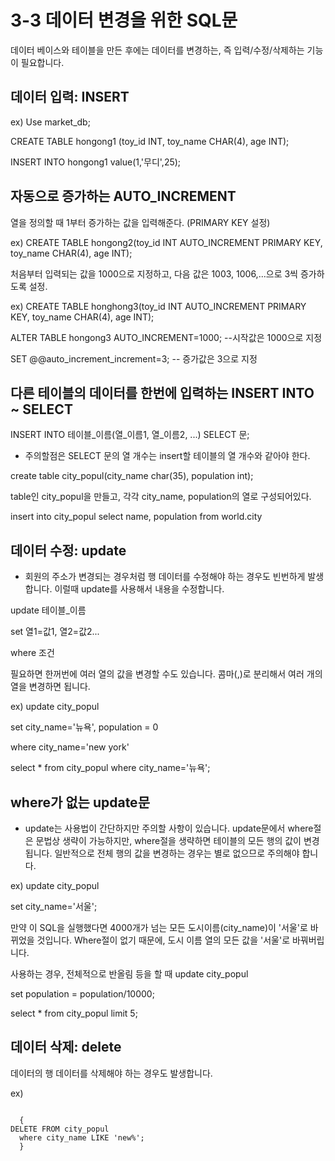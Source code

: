 # 3-3 데이터 변경을 위한 SQL문
데이터 베이스와 테이블을 만든 후에는 데이터를 변경하는, 즉 입력/수정/삭제하는 기능이 필요합니다.

## 데이터 입력: INSERT
ex)
Use market_db;

CREATE TABLE hongong1 (toy_id INT, toy_name CHAR(4), age INT);

INSERT INTO hongong1 value(1,'무디',25);

## 자동으로 증가하는 AUTO_INCREMENT
열을 정의할 때 1부터 증가하는 값을 입력해준다. (PRIMARY KEY 설정)

ex)
CREATE TABLE hongong2(toy_id INT AUTO_INCREMENT PRIMARY KEY, toy_name CHAR(4), age INT);

처음부터 입력되는 값을 1000으로 지정하고, 다음 값은 1003, 1006,...으로 3씩 증가하도록 설정.

ex)
CREATE TABLE honghong3(toy_id INT AUTO_INCREMENT PRIMARY KEY, toy_name CHAR(4), age INT);

ALTER TABLE hongong3 AUTO_INCREMENT=1000; --시작값은 1000으로 지정

SET @@auto_increment_increment=3; -- 증가값은 3으로 지정

## 다른 테이블의 데이터를 한번에 입력하는 INSERT INTO ~ SELECT

INSERT INTO 테이블_이름(열_이름1, 열_이름2, ...) SELECT 문;
- 주의할점은 SELECT 문의 열 개수는 insert할 테이블의 열 개수와 같아야 한다.

create table city_popul(city_name char(35), population int);

table인 city_popul을 만들고, 각각 city_name, population의 열로 구성되어있다.

insert into city_popul select name, population from world.city

## 데이터 수정: update
- 회원의 주소가 변경되는 경우처럼 행 데이터를 수정해야 하는 경우도 빈번하게 발생합니다. 이럴때 update를 사용해서 내용을 수정합니다.

update 테이블_이름

  set 열1=값1, 열2=값2...
  
  where 조건

필요하면 한꺼번에 여러 열의 값을 변경할 수도 있습니다. 콤마(,)로 분리해서 여러 개의 열을 변경하면 됩니다.

ex)
update city_popul

  set city_name='뉴욕', population = 0
  
  where city_name='new york'
  
select * from city_popul where city_name='뉴욕';

## where가 없는 update문
- update는 사용법이 간단하지만 주의할 사항이 있습니다. update문에서 where절은 문법상 생략이 가능하지만, where절을 생략하면 테이블의 모든 행의 값이 변경됩니다. 일반적으로 전체 행의 값을 변경하는 경우는 별로 없으므로 주의해야 합니다.

ex)
update city_popul

  set city_name='서울';

만약 이 SQL을 실행했다면 4000개가 넘는 모든 도시이름(city_name)이 '서울'로 바뀌었을 것입니다.
Where절이 없기 때문에, 도시 이름 열의 모든 값을 '서울'로 바꿔버립니다.

사용하는 경우, 전체적으로 반올림 등을 할 때
update city_popul

  set population = population/10000;

select * from city_popul limit 5;

## 데이터 삭제: delete
데이터의 행 데이터를 삭제해야 하는 경우도 발생합니다.

ex)
<pre><code>
  {
DELETE FROM city_popul
  where city_name LIKE 'new%';
  }
</code></pre>
